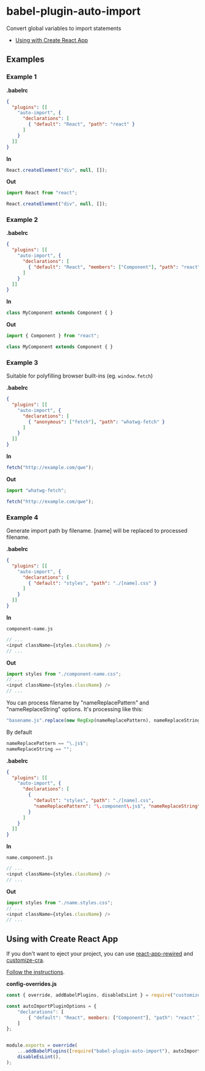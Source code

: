 # babel-plugin-auto-import


Convert global variables to import statements

- [Using with Create React App](#using-with-create-react-app)


## Examples

### Example 1

**.babelrc**

```json
{
  "plugins": [[
    "auto-import", {
      "declarations": [
        { "default": "React", "path": "react" }
      ]
    }
  ]]
}
```

**In**

```javascript
React.createElement("div", null, []);
```

**Out**

```javascript
import React from "react";

React.createElement("div", null, []);
```

### Example 2

**.babelrc**

```json
{
  "plugins": [[
    "auto-import", {
      "declarations": [
        { "default": "React", "members": ["Component"], "path": "react" }
      ]
    }
  ]]
}
```

**In**

```javascript
class MyComponent extends Component { }
```

**Out**

```javascript
import { Component } from "react";

class MyComponent extends Component { }
```

### Example 3

Suitable for polyfilling browser built-ins (eg. `window.fetch`) 

**.babelrc**

```json
{
  "plugins": [[
    "auto-import", {
      "declarations": [
        { "anonymous": ["fetch"], "path": "whatwg-fetch" }
      ]
    }
  ]]
}
```

**In**

```javascript
fetch("http://example.com/qwe");
```

**Out**

```javascript
import "whatwg-fetch";

fetch("http://example.com/qwe");
```

### Example 4

Generate import path by filename. [name] will be replaced to processed filename.

**.babelrc**

```json
{
  "plugins": [[
    "auto-import", {
      "declarations": [
        { "default": "styles", "path": "./[name].css" }
      ]
    }
  ]]
}
```

**In**

``` component-name.js ```

```javascript
// ...
<input className={styles.className} />
// ...
```

**Out**

```javascript
import styles from "./component-name.css";
// ...
<input className={styles.className} />
// ...
```

You can process filename by "nameReplacePattern" and "nameReplaceString" options. It's processing like this:

```javascript
"basename.js".replace(new RegExp(nameReplacePattern), nameReplaceString); // == [name]
```

By default
```javascript
nameReplacePattern == "\.js$";
nameReplaceString == "";
```


**.babelrc**

```json
{
  "plugins": [[
    "auto-import", {
      "declarations": [
        {
          "default": "styles", "path": "./[name].css",
          "nameReplacePattern": "\.component\.js$", "nameReplaceString": ".styles"
        }
      ]
    }
  ]]
}
```

**In**

``` name.component.js ```

```javascript
// ...
<input className={styles.className} />
// ...
```

**Out**

```javascript
import styles from "./name.styles.css";
// ...
<input className={styles.className} />
// ...
```

## Using with Create React App

If you don't want to eject your project, you can use [react-app-rewired](https://github.com/timarney/react-app-rewired) and
[customize-cra](https://github.com/arackaf/customize-cra).

[Follow the instructions](https://github.com/timarney/react-app-rewired#how-to-rewire-your-create-react-app-project).

**config-overrides.js**

```javascript
const { override, addBabelPlugins, disableEsLint } = require("customize-cra");

const autoImportPluginOptions = {
    "declarations": [
        { "default": "React", members: ["Component"], "path": "react" }
    ]
};


module.exports = override(
    ...addBabelPlugins([require("babel-plugin-auto-import"), autoImportPluginOptions]),
    disableEsLint(),
);
```
